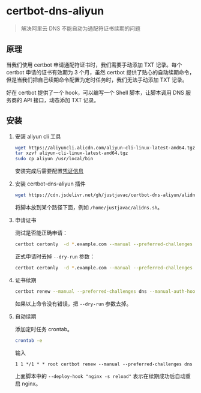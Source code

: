 # certbot-dns-aliyun

> 解决阿里云 DNS 不能自动为通配符证书续期的问题

## 原理

当我们使用 certbot 申请通配符证书时，我们需要手动添加 TXT 记录。每个 certbot 申请的证书有效期为 3 个月，虽然 certbot 提供了贴心的自动续期命令，但是当我们把自己续期命令配置为定时任务时，我们无法手动添加 TXT 记录。

好在 certbot 提供了一个 hook，可以编写一个 Shell 脚本，让脚本调用 DNS 服务商的 API 接口，动态添加 TXT 记录。

## 安装

1. 安装 aliyun cli 工具

   ```bash
   wget https://aliyuncli.alicdn.com/aliyun-cli-linux-latest-amd64.tgz
   tar xzvf aliyun-cli-linux-latest-amd64.tgz
   sudo cp aliyun /usr/local/bin
   ```

   安装完成后需要配置[凭证信息](https://help.aliyun.com/document_detail/110341.html)

2. 安装 certbot-dns-aliyun 插件

   ```bash
   wget https://cdn.jsdelivr.net/gh/justjavac/certbot-dns-aliyun/alidns.sh
   ```

   将脚本放到某个路径下面，例如 `/home/justjavac/alidns.sh`。

3. 申请证书

   测试是否能正确申请：

   ```bash
   certbot certonly  -d *.example.com --manual --preferred-challenges dns --manual-auth-hook "/home/justjavac/alidns.sh" --manual-cleanup-hook "/home/justjavac/alidns.sh clean" --dry-run
   ```

   正式申请时去掉 `--dry-run` 参数：

   ```bash
   certbot certonly  -d *.example.com --manual --preferred-challenges dns --manual-auth-hook "/home/justjavac/alidns.sh" --manual-cleanup-hook "/home/justjavac/alidns.sh clean"
   ```

4. 证书续期

   ```bash
   certbot renew --manual --preferred-challenges dns --manual-auth-hook "/home/justjavac/alidns.sh" --manual-cleanup-hook "/home/justjavac/alidns.sh clean" --dry-run
   ```

   如果以上命令没有错误，把 `--dry-run` 参数去掉。

5. 自动续期

   添加定时任务 crontab。

   ```bash
   crontab -e
   ```

   输入

   ```txt
   1 1 */1 * * root certbot renew --manual --preferred-challenges dns --manual-auth-hook "/home/justjavac/alidns.sh" --manual-cleanup-hook "/home/justjavac/alidns.sh clean" --deploy-hook "nginx -s reload"
   ```

   上面脚本中的 `--deploy-hook "nginx -s reload"` 表示在续期成功后自动重启 nginx。
